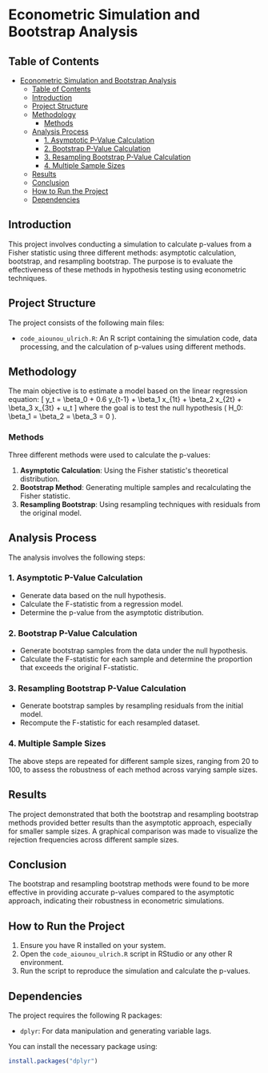 # Econometric Simulation and Bootstrap Analysis

## Table of Contents
- [Econometric Simulation and Bootstrap Analysis](#econometric-simulation-and-bootstrap-analysis)
  - [Table of Contents](#table-of-contents)
  - [Introduction](#introduction)
  - [Project Structure](#project-structure)
  - [Methodology](#methodology)
    - [Methods](#methods)
  - [Analysis Process](#analysis-process)
    - [1. Asymptotic P-Value Calculation](#1-asymptotic-p-value-calculation)
    - [2. Bootstrap P-Value Calculation](#2-bootstrap-p-value-calculation)
    - [3. Resampling Bootstrap P-Value Calculation](#3-resampling-bootstrap-p-value-calculation)
    - [4. Multiple Sample Sizes](#4-multiple-sample-sizes)
  - [Results](#results)
  - [Conclusion](#conclusion)
  - [How to Run the Project](#how-to-run-the-project)
  - [Dependencies](#dependencies)

## Introduction
This project involves conducting a simulation to calculate p-values from a Fisher statistic using three different methods: asymptotic calculation, bootstrap, and resampling bootstrap. The purpose is to evaluate the effectiveness of these methods in hypothesis testing using econometric techniques.

## Project Structure
The project consists of the following main files:
<!-- - `rappor_aiounou_ulrich.pdf`: A detailed report presenting the simulation process, methods used, and results. -->
- `code_aiounou_ulrich.R`: An R script containing the simulation code, data processing, and the calculation of p-values using different methods.

## Methodology
The main objective is to estimate a model based on the linear regression equation:
\[ y_t = \beta_0 + 0.6 y_{t-1} + \beta_1 x_{1t} + \beta_2 x_{2t} + \beta_3 x_{3t} + u_t \]
where the goal is to test the null hypothesis \( H_0: \beta_1 = \beta_2 = \beta_3 = 0 \).

### Methods
Three different methods were used to calculate the p-values:
1. **Asymptotic Calculation**: Using the Fisher statistic's theoretical distribution.
2. **Bootstrap Method**: Generating multiple samples and recalculating the Fisher statistic.
3. **Resampling Bootstrap**: Using resampling techniques with residuals from the original model.

## Analysis Process
The analysis involves the following steps:

### 1. Asymptotic P-Value Calculation
- Generate data based on the null hypothesis.
- Calculate the F-statistic from a regression model.
- Determine the p-value from the asymptotic distribution.

### 2. Bootstrap P-Value Calculation
- Generate bootstrap samples from the data under the null hypothesis.
- Calculate the F-statistic for each sample and determine the proportion that exceeds the original F-statistic.

### 3. Resampling Bootstrap P-Value Calculation
- Generate bootstrap samples by resampling residuals from the initial model.
- Recompute the F-statistic for each resampled dataset.

### 4. Multiple Sample Sizes
The above steps are repeated for different sample sizes, ranging from 20 to 100, to assess the robustness of each method across varying sample sizes.

## Results
The project demonstrated that both the bootstrap and resampling bootstrap methods provided better results than the asymptotic approach, especially for smaller sample sizes. A graphical comparison was made to visualize the rejection frequencies across different sample sizes.

## Conclusion
The bootstrap and resampling bootstrap methods were found to be more effective in providing accurate p-values compared to the asymptotic approach, indicating their robustness in econometric simulations.

## How to Run the Project
1. Ensure you have R installed on your system.
2. Open the `code_aiounou_ulrich.R` script in RStudio or any other R environment.
3. Run the script to reproduce the simulation and calculate the p-values.

## Dependencies
The project requires the following R packages:
- `dplyr`: For data manipulation and generating variable lags.

You can install the necessary package using:
```R
install.packages("dplyr")
